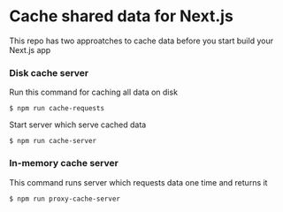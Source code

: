# Cache shared data for Next.js

This repo has two approatches to cache data before you start build your Next.js app

### Disk cache server

Run this command for caching all data on disk

```
$ npm run cache-requests
```

Start server which serve cached data

```
$ npm run cache-server
```

### In-memory cache server

This command runs server which requests data one time and returns it

```
$ npm run proxy-cache-server
```
